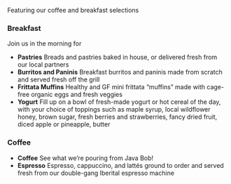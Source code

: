 Featuring our coffee and breakfast selections

### Breakfast

Join us in the morning for 

- **Pastries** Breads and pastries baked in house, or delivered fresh from our local partners
- **Burritos and Paninis** Breakfast burritos and paninis made from scratch and served fresh off the grill
- **Frittata Muffins** Healthy and GF mini frittata “muffins” made with cage-free organic eggs and fresh veggies
- **Yogurt** Fill up on a bowl of fresh-made yogurt or hot cereal of the day, with your choice of toppings such as maple syrup, local wildflower honey, brown sugar, fresh berries and strawberries, fancy dried fruit, diced apple or pineapple, butter

### Coffee

- **Coffee** See what we’re pouring from Java Bob!
- **Espresso** Espresso, cappuccino, and lattés ground to order and served fresh from our double-gang Iberital espresso machine
